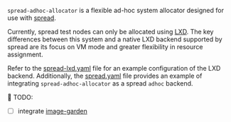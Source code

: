 `spread-adhoc-allocator` is a flexible ad-hoc system allocator designed for use
with [spread](https://github.com/canonical/spread).

Currently, spread test nodes can only be allocated using
[LXD](https://github.com/canonical/lxd). The key differences between this system
and a native LXD backend supported by spread are its focus on VM mode and
greater flexibility in resource assignment.

Refer to the [spread-lxd.yaml](./blob/master/spread-lxd.yaml) file for an
example configuration of the LXD backend. Additionally, the
[spread.yaml](./blob/master/spread.yaml) file provides an example of integrating
`spread-adhoc-allocator` as a spread `adhoc` backend.

🚧 TODO:
 - [ ] integrate [image-garden](https://gitlab.com/zygoon/image-garden)
